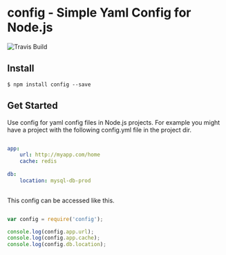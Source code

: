 # config - Simple Yaml Config for Node.js

![Travis Build](https://travis-ci.org/Nordstrom/config.svg)

## Install
```
$ npm install config --save
```

## Get Started

Use config for yaml config files in Node.js projects.  For example you might have a project with the following 
config.yml file in the project dir.

```yaml

app:
    url: http://myapp.com/home
    cache: redis
    
db:
    location: mysql-db-prod
    
```

This config can be accessed like this.

```javascript

var config = require('config');

console.log(config.app.url);
console.log(config.app.cache);
console.log(config.db.location);

```    
    